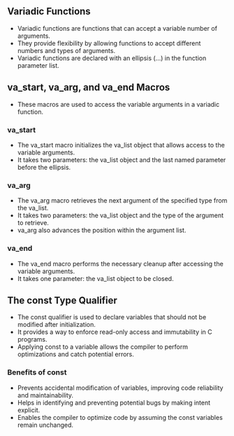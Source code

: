 ## Variadic Functions

- Variadic functions are functions that can accept a variable number of arguments.
- They provide flexibility by allowing functions to accept different numbers and types of arguments.
- Variadic functions are declared with an ellipsis (...) in the function parameter list.

## va_start, va_arg, and va_end Macros

- These macros are used to access the variable arguments in a variadic function.

### va_start
- The va_start macro initializes the va_list object that allows access to the variable arguments.
- It takes two parameters: the va_list object and the last named parameter before the ellipsis.

### va_arg
- The va_arg macro retrieves the next argument of the specified type from the va_list.
- It takes two parameters: the va_list object and the type of the argument to retrieve.
- va_arg also advances the position within the argument list.

### va_end
- The va_end macro performs the necessary cleanup after accessing the variable arguments.
- It takes one parameter: the va_list object to be closed.

## The const Type Qualifier

- The const qualifier is used to declare variables that should not be modified after initialization.
- It provides a way to enforce read-only access and immutability in C programs.
- Applying const to a variable allows the compiler to perform optimizations and catch potential errors.

### Benefits of const
- Prevents accidental modification of variables, improving code reliability and maintainability.
- Helps in identifying and preventing potential bugs by making intent explicit.
- Enables the compiler to optimize code by assuming the const variables remain unchanged.
